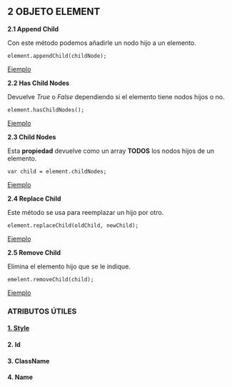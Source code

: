 ## 2 OBJETO ELEMENT
**2.1 Append Child**

Con este método podemos añadirle un nodo hijo a un elemento.

    element.appendChild(childNode);

[Ejemplo](examples/ej05/index.html)

**2.2 Has Child Nodes**

Devuelve *True* o *False* dependiendo si el elemento tiene nodos hijos o no.

    element.hasChildNodes();    

[Ejemplo](examples/ej06/index.html)

**2.3 Child Nodes**

Esta **propiedad** devuelve como un array **TODOS** los nodos hijos de un elemento.

    var child = element.childNodes;

[Ejemplo](examples/ej07/index.html)

**2.4 Replace Child**

Este método se usa para reemplazar un hijo por otro.

    element.replaceChild(oldChild, newChild);

[Ejemplo](../examples/ej08/index.html)

**2.5 Remove Child**

Elimina el elemento hijo que se le indique.

    emelent.removeChild(child);

[Ejemplo](../examples/ej09/index.html)

### ATRIBUTOS ÚTILES
#### [1. Style](https://www.w2schools.com/jsref/dom_obj_style.asp)
#### 2. Id
#### 3. ClassName
#### 4. Name
